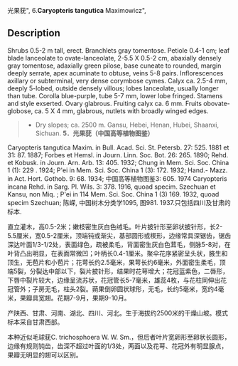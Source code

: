 光果莸",
6.**Caryopteris tangutica** Maximowicz",

## Description
Shrubs 0.5-2 m tall, erect. Branchlets gray tomentose. Petiole  0.4-1 cm;  leaf  blade  lanceolate to  ovate-lanceolate, 2-5.5 X  0.5-2 cm, abaxially densely gray tomentose, adaxially green pilose, base cuneate to rounded, margin deeply serrate, apex acuminate to obtuse, veins 5-8 pairs. Inflorescences axillary or subterminal, very dense corymbose cymes. Calyx ca. 2.5-4 mm, deeply 5-lobed, outside densely villous; lobes lanceolate, usually longer than tube. Corolla blue-purple, tube 5-7 mm, lower lobe fringed. Stamens and style exserted. Ovary glabrous. Fruiting calyx ca. 6 mm. Fruits obovate-globose, ca. 5 X  4 mm, glabrous, nutlets with broadly winged edges.

> * Dry slopes; ca. 2500 m. Gansu, Hebei, Henan, Hubei, Shaanxi, Sichuan.
**5．光果莸（中国高等植物图鉴）**

Caryopteris tangutica Maxim. in Bull. Acad. Sci. St. Petersb. 27: 525. 1881 et 31: 87. 1887; Forbes et Hemsl. in Journ. Linn. Soc. Bot. 26: 265. 1890; Rehd. et Kobusk. in Journ. Arn. Arb. 13: 405. 1932; Chung in Mem. Sci. Soc. China 1 (1): 229 . 1924; P'ei in Mem. Sci. Soc. China 1 (3): 172. 1932; Hand.- Mazz. in Act. Hort. Gothob. 9: 68. 1934; 中国高等植物图鉴3: 605. 1974 Caryopteris incana Rehd. in Sarg. Pl. Wils. 3: 378. 1916, quoad specim. Szechuan et Kansu, non Miq. ; P'ei in 114 Mem. Sci. Soc. China 1 (3) 169. 1932, quoad specim Szechuan; 陈嵘, 中国树木分类学1095, 图981. 1937.只包括四川及甘肃的标本.

直立灌木，高0.5-2米；嫩枝密生灰白色绒毛。叶片披针形至卵状披针形，长2-5.5厘米，宽0.5-2厘米，顶端钝或渐尖，基部圆形或楔形，边缘常具深锯齿，锯齿深达叶面1/3-1/2处，表面绿色，疏被柔毛，背面密生灰白色茸毛，侧脉5-8对，在叶背凸出明显，在表面常微凹；叶柄长0.4-1厘米。聚伞花序紧密呈头状，腋生和顶生，无苞片和小苞片；花萼长约2.5毫米，果萼长约6毫米，外面密生柔毛，顶端5裂，分裂达中部以下，裂片披针形，结果时花萼增大；花冠蓝紫色，二唇形，下唇中裂片较大，边缘呈流苏状，花冠管长5-7毫米，雄蕊4枚，与花柱同伸出花冠管外；子房无毛，柱头2裂。蒴果倒卵圆状球形，无毛，长约5毫米，宽约4毫米，果瓣具宽翅。花期7-9月，果期9-10月。

产陕西、甘肃、河南、湖北、四川、河北。生于海拔约2500米的干燥山坡。模式标本采自甘肃西部。

本种近似毛球莸C. trichosphoera W. W. Sm.，但后者叶片宽卵形至卵状长圆形，边缘有规则钝齿，齿深不超过叶面的1/3处，两面以及花萼、花冠外有明显腺点，果瓣无明显的翅可以区别。
